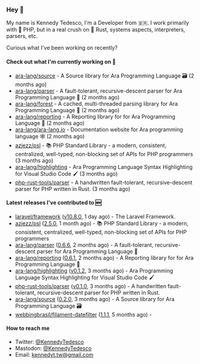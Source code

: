 ### Hey 👋

My name is Kennedy Tedesco, I'm a Developer from 🇧🇷. I work primarily with 🐘 PHP, but in a real crush on 🦀 Rust, systems aspects, interpreters, parsers, etc.

Curious what I've been working on recently?

#### Check out what I'm currently working on 🚀


- [ara-lang/source](https://github.com/ara-lang/source) - A Source library for Ara Programming Language 🗃 (2 months ago)
- [ara-lang/parser](https://github.com/ara-lang/parser) - A fault-tolerant, recursive-descent parser for Ara Programming Language 🌲 (2 months ago)
- [ara-lang/forest](https://github.com/ara-lang/forest) - A cached, multi-threaded parsing library for Ara Programming Language 🍃 (2 months ago)
- [ara-lang/reporting](https://github.com/ara-lang/reporting) - A Reporting library for for Ara Programming Language 📃 (2 months ago)
- [ara-lang/ara-lang.io](https://github.com/ara-lang/ara-lang.io) - Documentation website for Ara programming language 🕸 (2 months ago)
- [azjezz/psl](https://github.com/azjezz/psl) - 📚 PHP Standard Library - a modern, consistent, centralized, well-typed, non-blocking set of APIs for PHP programmers (3 months ago)
- [ara-lang/highlighting](https://github.com/ara-lang/highlighting) - Ara Programming Language Syntax Highlighting for Visual Studio Code 🖌 (3 months ago)
- [php-rust-tools/parser](https://github.com/php-rust-tools/parser) - A handwritten fault-tolerant, recursive-descent parser for PHP written in Rust. (3 months ago)

#### Latest releases I've contributed to 🆕


- [laravel/framework](https://github.com/laravel/framework) ([v10.8.0](https://github.com/laravel/framework/releases/tag/v10.8.0), 1 day ago) - The Laravel Framework.
- [azjezz/psl](https://github.com/azjezz/psl) ([2.5.0](https://github.com/azjezz/psl/releases/tag/2.5.0), 1 month ago) - 📚 PHP Standard Library - a modern, consistent, centralized, well-typed, non-blocking set of APIs for PHP programmers
- [ara-lang/parser](https://github.com/ara-lang/parser) ([0.6.6](https://github.com/ara-lang/parser/releases/tag/0.6.6), 2 months ago) - A fault-tolerant, recursive-descent parser for Ara Programming Language 🌲
- [ara-lang/reporting](https://github.com/ara-lang/reporting) ([0.6.1](https://github.com/ara-lang/reporting/releases/tag/0.6.1), 2 months ago) - A Reporting library for for Ara Programming Language 📃
- [ara-lang/highlighting](https://github.com/ara-lang/highlighting) ([v0.1.2](https://github.com/ara-lang/highlighting/releases/tag/v0.1.2), 3 months ago) - Ara Programming Language Syntax Highlighting for Visual Studio Code 🖌
- [php-rust-tools/parser](https://github.com/php-rust-tools/parser) ([v0.1.0](https://github.com/php-rust-tools/parser/releases/tag/v0.1.0), 3 months ago) - A handwritten fault-tolerant, recursive-descent parser for PHP written in Rust.
- [ara-lang/source](https://github.com/ara-lang/source) ([0.2.0](https://github.com/ara-lang/source/releases/tag/0.2.0), 3 months ago) - A Source library for Ara Programming Language 🗃
- [webbingbrasil/filament-datefilter](https://github.com/webbingbrasil/filament-datefilter) ([1.1.1](https://github.com/webbingbrasil/filament-datefilter/releases/tag/1.1.1), 5 months ago) - 

#### How to reach me

- Twitter: [@KennedyTedesco](https://twitter.com/KennedyTedesco)
- Mastodon: [@KennedyTedesco](https://fosstodon.org/@KennedyTedesco)
- Email: [kennedyt.tw@gmail.com](mailto://kennedyt.tw@gmail.com)
